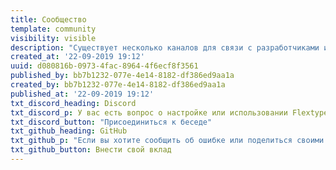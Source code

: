 ```yaml
---
title: Сообщество
template: community
visibility: visible
description: "Существует несколько каналов для связи с разработчиками и сообществом Flextype для получения прямой помощи. Если вы не можете найти правильные ответы на свои вопросы, вы можете обратиться к одному из других наших источников, чтобы получить помощь и обсудить ваши проблемы, а также получать новости и уведомления об обновлениях."
created_at: '22-09-2019 19:12'
uuid: d080816b-0973-4fac-8964-4f6ecf8f3561
published_by: bb7b1232-077e-4e14-8182-df386ed9aa1a
created_by: bb7b1232-077e-4e14-8182-df386ed9aa1a
published_at: '22-09-2019 19:12'
txt_discord_heading: Discord
txt_discord_p: У вас есть вопрос о настройке или использовании Flextype? Мы сделаем все возможное, чтобы помочь вам. Также здесь вы можете начать обсуждение разработки ядра, плагинов и тем.
txt_discord_button: "Присоединиться к беседе"
txt_github_heading: GitHub
txt_github_p: "Если вы хотите сообщить об ошибке или поделиться своими идеями, вы можете использовать <a href=https://github.com/flextype/flextype/issues>Flextype GitHub Issues tracker</a>."
txt_github_button: Внести свой вклад
---
```


